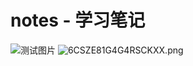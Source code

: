 # notes - 学习笔记
![测试图片](https://github.com/windTa1ker/notes/blob/master/imgs/EA115822-471C-4a43-B8BC-780CE73E127D.png)
![6CSZE81G4G4RSCKXX.png](0)